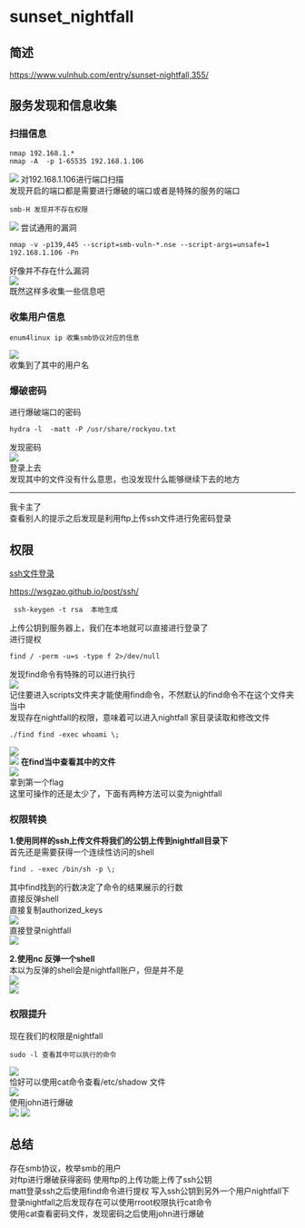 # sunset_nightfall  
## 简述  
https://www.vulnhub.com/entry/sunset-nightfall,355/

## 服务发现和信息收集    
### 扫描信息  
```
nmap 192.168.1.*  
nmap -A  -p 1-65535 192.168.1.106  
```      
![](https://raw.githubusercontent.com/shakeyin1998/picsformd/master/20200211194612.png)
对192.168.1.106进行端口扫描  
发现开启的端口都是需要进行爆破的端口或者是特殊的服务的端口  
```
smb-H 发现并不存在权限  
```    
![](https://raw.githubusercontent.com/shakeyin1998/picsformd/master/20200211200049.png)
尝试通用的漏洞
```
nmap -v -p139,445 --script=smb-vuln-*.nse --script-args=unsafe=1 192.168.1.106 -Pn
```  
好像并不存在什么漏洞  
![](https://raw.githubusercontent.com/shakeyin1998/picsformd/master/20200211200954.png)   
既然这样多收集一些信息吧  
### 收集用户信息  
```
enum4linux ip 收集smb协议对应的信息  
```   
![](https://raw.githubusercontent.com/shakeyin1998/picsformd/master/20200211205120.png)  
收集到了其中的用户名  
### 爆破密码  
进行爆破端口的密码  
```
hydra -l  -matt -P /usr/share/rockyou.txt
```
发现密码  
![](https://raw.githubusercontent.com/shakeyin1998/picsformd/master/20200211205346.png)  
登录上去  
发现其中的文件没有什么意思，也没发现什么能够继续下去的地方  
***  
我卡主了  
查看别人的提示之后发现是利用ftp上传ssh文件进行免密码登录  
## 权限
[ssh文件登录](https://www.jianshu.com/p/fab3252b3192)

https://wsgzao.github.io/post/ssh/
```
 ssh-keygen -t rsa  本地生成  
```  
上传公钥到服务器上，我们在本地就可以直接进行登录了  
进行提权  
```
find / -perm -u=s -type f 2>/dev/null  
```  
发现find命令有特殊的可以进行执行  
![](https://raw.githubusercontent.com/shakeyin1998/picsformd/master/20200212104042.png)  
记住要进入scripts文件夹才能使用find命令，不然默认的find命令不在这个文件夹当中  
发现存在nightfall的权限，意味着可以进入nightfall 家目录读取和修改文件  
```
./find find -exec whoami \;
```
![](https://raw.githubusercontent.com/shakeyin1998/picsformd/master/20200212104316.png)  
![](https://raw.githubusercontent.com/shakeyin1998/picsformd/master/20200212104407.png)
**在find当中查看其中的文件**  
![](https://raw.githubusercontent.com/shakeyin1998/picsformd/master/20200212104708.png)  
拿到第一个flag  
这里可操作的还是太少了，下面有两种方法可以变为nightfall  
### 权限转换  
**1.使用同样的ssh上传文件将我们的公钥上传到nightfall目录下**  
 首先还是需要获得一个连续性访问的shell  
 ```
 find . -exec /bin/sh -p \;
 ```  
 其中find找到的行数决定了命令的结果展示的行数  
 直接反弹shell  
直接复制authorized_keys  
 ![](https://raw.githubusercontent.com/shakeyin1998/picsformd/master/20200212110730.png)  
 直接登录nightfall  
 ![](https://raw.githubusercontent.com/shakeyin1998/picsformd/master/20200212111238.png)




**2.使用nc 反弹一个shell**  
本以为反弹的shell会是nightfall账户，但是并不是  
![](https://raw.githubusercontent.com/shakeyin1998/picsformd/master/20200212110032.png)  
![](https://raw.githubusercontent.com/shakeyin1998/picsformd/master/20200212110052.png)  

### 权限提升  
现在我们的权限是nightfall  
 ```
 sudo -l 查看其中可以执行的命令  
 ```  
 ![](https://raw.githubusercontent.com/shakeyin1998/picsformd/master/20200212111321.png)  
 恰好可以使用cat命令查看/etc/shadow 文件  
 ![](https://raw.githubusercontent.com/shakeyin1998/picsformd/master/20200212111643.png)  
 使用john进行爆破  
 ![](https://raw.githubusercontent.com/shakeyin1998/picsformd/master/20200212111953.png)
 ![](https://raw.githubusercontent.com/shakeyin1998/picsformd/master/20200212112055.png)  
 ## 总结   
 存在smb协议，枚举smb的用户  
 对ftp进行爆破获得密码
 使用ftp的上传功能上传了ssh公钥  
 matt登录ssh之后使用find命令进行提权 写入ssh公钥到另外一个用户nightfall下  
 登录nightfall之后发现存在可以使用rroot权限执行cat命令  
 使用cat查看密码文件，发现密码之后使用john进行爆破  
 
